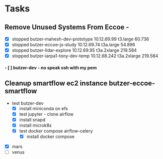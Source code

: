 # Tasks
## Remove Unused Systems From Eccoe -

- [x]  stopped    butzer-mahesh-dev-prototype   10.12.69.99     t3.large        60.736
- [x]  stopped          butzer-eccoe-js-study   10.12.69.74    t3a.large        54.896
- [x]  stopped           butzer-lidar-explore   10.12.69.95  t3a.2xlarge       219.584
- [x]  stopped    butzer-iarpa1-tony-dev-temp  10.12.68.242  t3a.2xlarge       219.584

#### - [ ] butzer-dev - no speak ssh with my pem



## Cleanup smartflow ec2 instance butzer-eccoe-smartflow 

- test butzer-dev
	- [x] install miniconda on efs
	- [x] test jupyter - clone airflow
	- [x] install snapd
	- [x] install microk8s
	- [x] test docker compose airflow-celery
		- [x] install docker compose

- [x] mars
- [ ] venus
